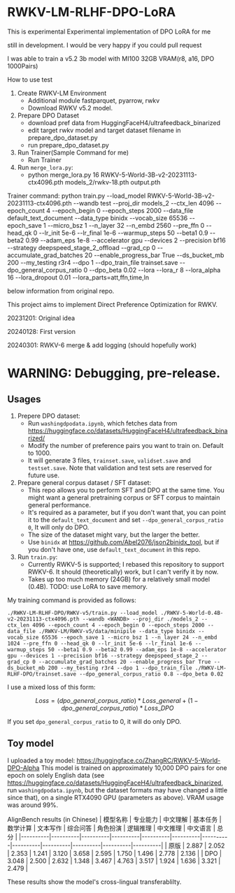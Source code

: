 # RWKV-LM-RLHF-DPO-LoRA

This is experimental Experimental implementation of DPO LoRA for me

still in development. I would be very happy if you could pull request

I was able to train a v5.2 3b model with MI100 32GB VRAM(r8, a16, DPO 1000Pairs)

How to use test

1. Create RWKV-LM Environment
   - Additional module fastparquet, pyarrow, rwkv
   - Download RWKV v5.2 model.
2. Prepare DPO Dataset
   - download pref data from HuggingFaceH4/ultrafeedback_binarized 
   - edit target rwkv model and target dataset filename in prepare_dpo_dataset.py
   - run prepare_dpo_dataset.py
3. Run Trainer(Sample Command for me)
   - Run Trainer
4. Run `merge_lora.py`:
   - python merge_lora.py 16 RWKV-5-World-3B-v2-20231113-ctx4096.pth models_2/rwkv-18.pth output.pth
   
Trainer command:
 python train.py --load_model RWKV-5-World-3B-v2-20231113-ctx4096.pth --wandb test --proj_dir models_2 --ctx_len 4096 --epoch_count 4 --epoch_begin 0 --epoch_steps 2000 --data_file default_text_document --data_type binidx --vocab_size 65536 --epoch_save 1 --micro_bsz 1 --n_layer 32 --n_embd 2560 --pre_ffn 0 --head_qk 0 --lr_init 5e-6 --lr_final 1e-6 --warmup_steps 50 --beta1 0.9 --beta2 0.99 --adam_eps 1e-8 --accelerator gpu --devices 2 --precision bf16 --strategy deepspeed_stage_2_offload --grad_cp 0 --accumulate_grad_batches 20 --enable_progress_bar True --ds_bucket_mb 200 --my_testing r3r4 --dpo 1 --dpo_train_file trainset.save --dpo_general_corpus_ratio 0 --dpo_beta 0.02 --lora --lora_r 8 --lora_alpha 16 --lora_dropout 0.01 --lora_parts=att,ffn,time,ln


below information from original repo.

This project aims to implement Direct Preference Optimization for RWKV. 

20231201: Original idea

20240128: First version

20240301: RWKV-6 merge & add logging (should hopefully work)

# WARNING: Debugging, pre-release.

## Usages
1. Prepere DPO dataset:
   - Run `washingdpodata.ipynb`, which fetches data from https://huggingface.co/datasets/HuggingFaceH4/ultrafeedback_binarized/
   - Modify the number of preference pairs you want to train on. Default to 1000.
   - It will generate 3 files, `trainset.save`, `validset.save` and `testset.save`. Note that validation and test sets are reserved for future use.
2. Prepare general corpus dataset / SFT dataset:
   - This repo allows you to perform SFT and DPO at the same time. You might want a general pretraining corpus or SFT corpus to maintain general performance.
   - It's required as a parameter, but if you don't want that, you can point it to the `default_text_document` and set `--dpo_general_corpus_ratio 0`, It will only do DPO.
   - The size of the dataset might vary, but the larger the better.
   - Use `binidx` at https://github.com/Abel2076/json2binidx_tool, but if you don't have one, use `default_text_document` in this repo.
3. Run `train.py`:
   - Currently RWKV-5 is supported; I rebased this repository to support RWKV-6. It should (theoretically) work, but I can't verify it by now.
   - Takes up too much memory (24GB) for a relatively small model (0.4B). TODO: use LoRA to save memory.


 
My training command is provided as follows:
```
./RWKV-LM-RLHF-DPO/RWKV-v5/train.py --load_model ./RWKV-5-World-0.4B-v2-20231113-ctx4096.pth --wandb <WANDB> --proj_dir ./models_2 --ctx_len 4096 --epoch_count 4 --epoch_begin 0 --epoch_steps 2000 --data_file ./RWKV-LM/RWKV-v5/data/minipile --data_type binidx --vocab_size 65536 --epoch_save 1 --micro_bsz 1 --n_layer 24 --n_embd 1024 --pre_ffn 0 --head_qk 0 --lr_init 5e-6 --lr_final 1e-6 --warmup_steps 50 --beta1 0.9 --beta2 0.99 --adam_eps 1e-8 --accelerator gpu --devices 1 --precision bf16 --strategy deepspeed_stage_2 --grad_cp 0 --accumulate_grad_batches 20 --enable_progress_bar True --ds_bucket_mb 200 --my_testing r3r4 --dpo 1 --dpo_train_file ./RWKV-LM-RLHF-DPO/trainset.save --dpo_general_corpus_ratio 0.8 --dpo_beta 0.02
```

I use a mixed loss of this form: 
```math
Loss = (dpo\_general\_corpus\_ratio) * Loss\_general + (1 - dpo\_general\_corpus\_ratio) * Loss\_DPO
```

If you set `dpo_general_corpus_ratio` to 0, it will do only DPO.

## Toy model

I uploaded a toy model:
https://huggingface.co/ZhangRC/RWKV-5-World-DPO-Alpha
This model is trained on approximately 10,000 DPO pairs for one epoch on solely English data (see https://huggingface.co/datasets/HuggingFaceH4/ultrafeedback_binarized, run `washingdpodata.ipynb`, but the dataset formats may have changed a little since that), on a single RTX4090 GPU (parameters as above). VRAM usage was around 99%.

AlignBench results (in Chinese)
| 模型名称 | 专业能力 | 中文理解 | 基本任务 | 数学计算 | 文本写作 | 综合问答 | 角色扮演 | 逻辑推理 | 中文推理 | 中文语言 | 总分 |
|----------|----------|----------|----------|----------|----------|----------|----------|----------|----------|----------|----------|
| 原版 | 2.887 | 2.052 | 2.353 | 1.241 | 3.120 | 3.658 | 2.595 | 1.750 | 1.496 | 2.778 | 2.136 |
| DPO  | 3.048 | 2.500 | 2.632 | 1.348 | 3.467 | 4.763 | 3.517 | 1.924 | 1.636 | 3.321 | 2.479 |

These results show the model's cross-lingual transferablilty.

